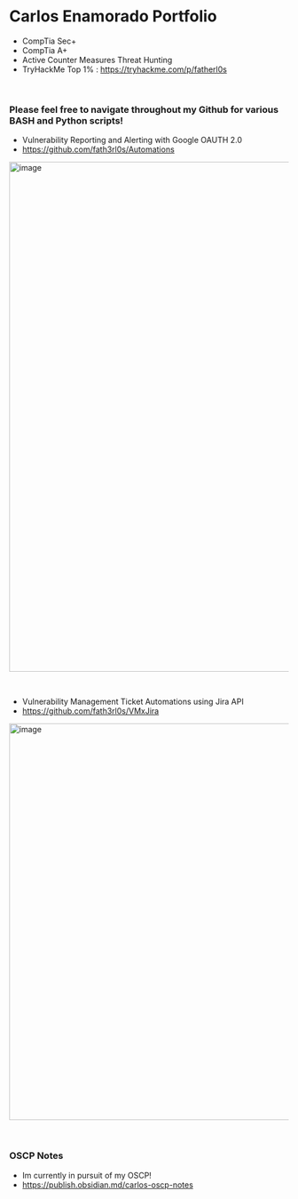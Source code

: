 # Carlos Enamorado Portfolio
- CompTia Sec+ 
- CompTia A+
- Active Counter Measures Threat Hunting
- TryHackMe Top 1% : https://tryhackme.com/p/fatherl0s

&nbsp;
### Please feel free to navigate throughout my Github for various BASH and Python scripts!


- Vulnerability Reporting and Alerting with Google OAUTH 2.0
- https://github.com/fath3rl0s/Automations

<img width="918" alt="image" src="https://github.com/user-attachments/assets/b69d5b67-c504-4e04-92d9-0693b015f15d">


&nbsp;
&nbsp;
- Vulnerability Management Ticket Automations using Jira API
- https://github.com/fath3rl0s/VMxJira

<img width="714" alt="image" src="https://github.com/user-attachments/assets/08474ef1-ac39-4dc4-8159-a22e8ec78fc5">

&nbsp;
### OSCP Notes
- Im currently in pursuit of my OSCP!
- https://publish.obsidian.md/carlos-oscp-notes

